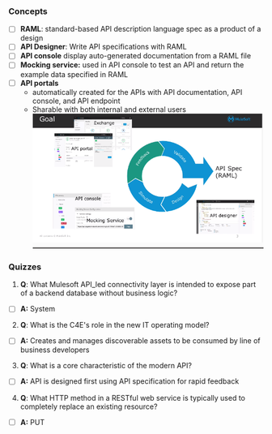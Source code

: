 ### Concepts
- [ ] **RAML**: standard-based API description language spec as a product of a design 
- [ ] **API Designer**: Write API specifications with RAML
- [ ] **API console** display auto-generated documentation from a RAML file
- [ ] **Mocking service:** used in API console to test an API and return the example data specified in RAML 
- [ ] **API portals**
  * automatically created for the APIs with API documentation, API console, and API endpoint
  * Sharable with both internal and external users
![](https://github.com/kraynguyen1/LearningMulesoft/blob/main/Week2/Screenshot%202021-07-16%20131253.png)

### Quizzes
1. **Q**: What Mulesoft API_led connectivity layer is intended to expose part of a backend database without business logic?
- [ ] **A:** System
2. **Q**: What is the C4E's role in the new IT operating model?
- [ ] **A:** Creates and manages discoverable assets to be consumed by line of business developers
3. **Q**: What is a core characteristic of the modern API?
- [ ] **A:** API is designed first using API specification for rapid feedback
4. **Q**: What HTTP method in a RESTful web service is typically used to completely replace an existing resource?
- [ ] **A:** PUT





